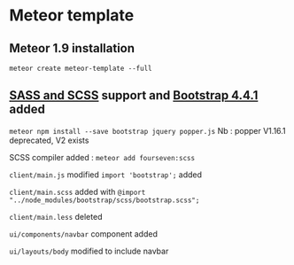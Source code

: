 # Meteor template

## Meteor 1.9 installation
`meteor create meteor-template --full`

## [SASS and SCSS](https://github.com/Meteor-Community-Packages/meteor-scss) support and [Bootstrap 4.4.1](https://getbootstrap.com/docs/4.4/getting-started/introduction/) added
`meteor npm install --save bootstrap jquery popper.js`
Nb : popper V1.16.1 deprecated, V2 exists

SCSS compiler added :
`meteor add fourseven:scss`

`client/main.js` modified `import 'bootstrap';` added

`client/main.scss` added with `@import "../node_modules/bootstrap/scss/bootstrap.scss";`

`client/main.less` deleted

`ui/components/navbar` component added

`ui/layouts/body` modified to include navbar


